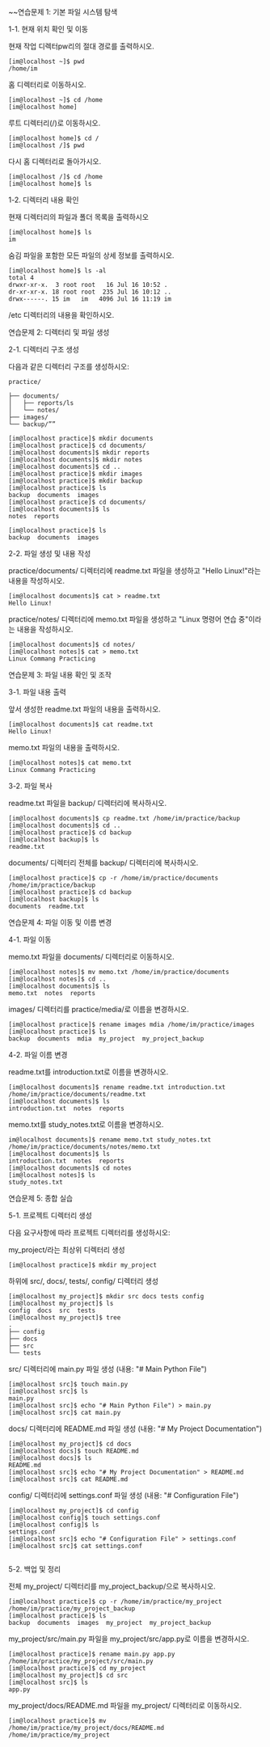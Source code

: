 ~~연습문제 1: 기본 파일 시스템 탐색

1-1. 현재 위치 확인 및 이동

현재 작업 디렉터pw리의 절대 경로를 출력하시오.
```shell
[im@localhost ~]$ pwd
/home/im
```

홈 디렉터리로 이동하시오.
```shell
[im@localhost ~]$ cd /home
[im@localhost home]
```

루트 디렉터리(/)로 이동하시오.
```shell
[im@localhost home]$ cd /
[im@localhost /]$ pwd
```

다시 홈 디렉터리로 돌아가시오.
```shell
[im@localhost /]$ cd /home
[im@localhost home]$ ls
```

1-2. 디렉터리 내용 확인

현재 디렉터리의 파일과 폴더 목록을 출력하시오
```shell
[im@localhost home]$ ls
im
```

숨김 파일을 포함한 모든 파일의 상세 정보를 출력하시오.
```shell
[im@localhost home]$ ls -al
total 4
drwxr-xr-x.  3 root root   16 Jul 16 10:52 .
dr-xr-xr-x. 18 root root  235 Jul 16 10:12 ..
drwx------. 15 im   im   4096 Jul 16 11:19 im
```

/etc 디렉터리의 내용을 확인하시오.

연습문제 2: 디렉터리 및 파일 생성

2-1.  디렉터리 구조 생성

다음과 같은 디렉터리 구조를 생성하시오:
```
practice/

├── documents/
│   ├── reports/ls
│   └── notes/
├── images/
└── backup/””
```

```shell
[im@localhost practice]$ mkdir documents
[im@localhost practice]$ cd documents/
[im@localhost documents]$ mkdir reports
[im@localhost documents]$ mkdir notes
[im@localhost documents]$ cd ..
[im@localhost practice]$ mkdir images
[im@localhost practice]$ mkdir backup
[im@localhost practice]$ ls
backup  documents  images
[im@localhost practice]$ cd documents/
[im@localhost documents]$ ls
notes  reports

[im@localhost practice]$ ls
backup  documents  images

```

2-2. 파일 생성 및 내용 작성

practice/documents/ 디렉터리에 readme.txt 파일을 생성하고 "Hello Linux!"라는 내용을 작성하시오.
```shell
[im@localhost documents]$ cat > readme.txt
Hello Linux!
```

practice/notes/ 디렉터리에 memo.txt 파일을 생성하고 "Linux 명령어 연습 중"이라는 내용을 작성하시오.

```shell
[im@localhost documents]$ cd notes/
[im@localhost notes]$ cat > memo.txt
Linux Commang Practicing
```
연습문제 3: 파일 내용 확인 및 조작

3-1. 파일 내용 출력

앞서 생성한 readme.txt 파일의 내용을 출력하시오.
```shell
[im@localhost documents]$ cat readme.txt
Hello Linux!
```

memo.txt 파일의 내용을 출력하시오.
```shell
[im@localhost notes]$ cat memo.txt
Linux Commang Practicing
```

3-2. 파일 복사

readme.txt 파일을 backup/ 디렉터리에 복사하시오.
```shell
[im@localhost documents]$ cp readme.txt /home/im/practice/backup
[im@localhost documents]$ cd ..
[im@localhost practice]$ cd backup
[im@localhost backup]$ ls
readme.txt
```

documents/ 디렉터리 전체를 backup/ 디렉터리에 복사하시오.
```shell
[im@localhost practice]$ cp -r /home/im/practice/documents /home/im/practice/backup
[im@localhost practice]$ cd backup
[im@localhost backup]$ ls
documents  readme.txt
```

연습문제 4: 파일 이동 및 이름 변경

4-1. 파일 이동

memo.txt 파일을 documents/ 디렉터리로 이동하시오.
```shell
[im@localhost notes]$ mv memo.txt /home/im/practice/documents
[im@localhost notes]$ cd ..
[im@localhost documents]$ ls
memo.txt  notes  reports

```
images/ 디렉터리를 practice/media/로 이름을 변경하시오.
```shell
[im@localhost practice]$ rename images mdia /home/im/practice/images
[im@localhost practice]$ ls
backup  documents  mdia  my_project  my_project_backup
```
4-2. 파일 이름 변경

readme.txt를 introduction.txt로 이름을 변경하시오.
```shell
[im@localhost documents]$ rename readme.txt introduction.txt /home/im/practice/documents/readme.txt
[im@localhost documents]$ ls
introduction.txt  notes  reports
```

memo.txt를 study_notes.txt로 이름을 변경하시오.
```shell
im@localhost documents]$ rename memo.txt study_notes.txt /home/im/practice/documents/notes/memo.txt
[im@localhost documents]$ ls
introduction.txt  notes  reports
[im@localhost documents]$ cd notes
[im@localhost notes]$ ls
study_notes.txt
```

연습문제 5: 종합 실습

5-1. 프로젝트 디렉터리 생성

다음 요구사항에 따라 프로젝트 디렉터리를 생성하시오:

my_project/라는 최상위 디렉터리 생성
```shell
[im@localhost practice]$ mkdir my_project
```

하위에 src/, docs/, tests/, config/ 디렉터리 생성
```shell
[im@localhost my_project]$ mkdir src docs tests config
[im@localhost my_project]$ ls
config  docs  src  tests
[im@localhost my_project]$ tree
.
├── config
├── docs
├── src
└── tests
```

src/ 디렉터리에 main.py 파일 생성 (내용: "# Main Python File")
```shell
[im@localhost src]$ touch main.py
[im@localhost src]$ ls
main.py
[im@localhost src]$ echo "# Main Python File") > main.py
[im@localhost src]$ cat main.py

```
docs/ 디렉터리에 README.md 파일 생성 (내용: "# My Project Documentation")
```shell
[im@localhost my_project]$ cd docs
[im@localhost docs]$ touch README.md
[im@localhost docs]$ ls
README.md
[im@localhost src]$ echo "# My Project Documentation" > README.md
[im@localhost src]$ cat README.md

```
config/ 디렉터리에 settings.conf 파일 생성 (내용: "# Configuration File")
```shell
[im@localhost my_project]$ cd config
[im@localhost config]$ touch settings.conf
[im@localhost config]$ ls
settings.conf
[im@localhost src]$ echo "# Configuration File" > settings.conf
[im@localhost src]$ cat settings.conf


```
5-2. 백업 및 정리

전체 my_project/ 디렉터리를 my_project_backup/으로 복사하시오.
```shell
[im@localhost practice]$ cp -r /home/im/practice/my_project /home/im/practice/my_project_backup
[im@localhost practice]$ ls
backup  documents  images  my_project  my_project_backup
```

my_project/src/main.py 파일을 my_project/src/app.py로 이름을 변경하시오.
```shell
[im@localhost practice]$ rename main.py app.py /home/im/practice/my_project/src/main.py
[im@localhost practice]$ cd my_project
[im@localhost my_project]$ cd src
[im@localhost src]$ ls
app.py
```

my_project/docs/README.md 파일을 my_project/ 디렉터리로 이동하시오.
```shell
[im@localhost practice]$ mv /home/im/practice/my_project/docs/README.md /home/im/practice/my_project
```